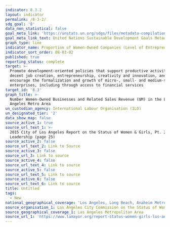 ```yaml
---
indicator: 8.3.2
layout: indicator
permalink: /8-3-2/
sdg_goal: '8'
data_non_statistical: false
goal_meta_link: 'https://unstats.un.org/sdgs/files/metadata-compilation/Metadata-Goal-8.pdf'
goal_meta_link_text: United Nations Sustainable Development Goals Metadata (PDF 231 KB)
graph_type: line
indicator_name: Proportion of Women-Owned Companies (Level of Entrepreneurship)
indicator_sort_order: 08-03-02
published: true
reporting_status: complete
target: >-
  Promote development-oriented policies that support productive activities,
  decent job creation, entrepreneurship, creativity and innovation, and
  encourage the formalization and growth of micro-, small- and medium-sized
  enterprises, including through access to financial services
target_id: '8.3'
graph_title: >-
  Number Women-Owned Businesses and Related Sales Revenue ($M) in the Los
  Angeles Metro Area
un_custodian_agency: International Labour Organisation (ILO)
un_designated_tier: '2'
data_show_map: false
source_active_1: true
source_url_text_1: >-
  2015 City of Los Angeles Report on the Status of Women & Girls, Pt. 2
  Leadership (page 25)
source_active_2: false
source_url_text_2: Link to Source
source_active_3: false
source_url_3: Link to source
source_active_4: false
source_url_text_4: Link to source
source_active_5: false
source_url_text_5: Link to source
source_active_6: false
source_url_text_6: Link to source
title: Untitled
tags:
  - New
national_geographical_coverage: 'Los Angeles, Long Beach, Anaheim Metropolitan Statistical Area'
source_organisation_1: Los Angeles City Commission on the Status of Women
source_geographical_coverage_1: Los Angeles Metropolitan Area
source_url_1: 'https://www.lamayor.org/report-status-women-girls-los-angeles'
---
```

